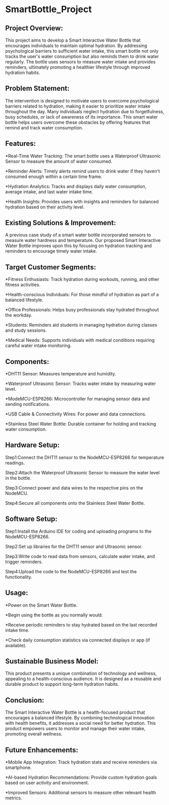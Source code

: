 # SmartBottle_Project

## Project Overview:
This project aims to develop a Smart Interactive Water Bottle that encourages individuals to maintain optimal hydration. 
By addressing psychological barriers to sufficient water intake, this smart bottle not only tracks the user's water 
consumption but also reminds them to drink water regularly. The bottle uses sensors to measure water intake and provides 
reminders, ultimately promoting a healthier lifestyle through improved hydration habits.

## Problem Statement:
The intervention is designed to motivate users to overcome psychological barriers related to hydration, 
making it easier to prioritize water intake throughout the day. Many individuals neglect hydration due to
forgetfulness, busy schedules, or lack of awareness of its importance. This smart water bottle helps users 
overcome these obstacles by offering features that remind and track water consumption.

## Features:
*Real-Time Water Tracking: The smart bottle uses a Waterproof Ultrasonic Sensor to measure the amount of water consumed.

*Reminder Alerts: Timely alerts remind users to drink water if they haven't consumed enough within a certain time frame.

*Hydration Analytics: Tracks and displays daily water consumption, average intake, and last water intake time.

*Health Insights: Provides users with insights and reminders for balanced hydration based on their activity level.

## Existing Solutions & Improvement:
A previous case study of a smart water bottle incorporated sensors to measure water hardness and temperature. 
Our proposed Smart Interactive Water Bottle improves upon this by focusing on hydration tracking and reminders 
to encourage timely water intake.

## Target Customer Segments:
*Fitness Enthusiasts: Track hydration during workouts, running, and other fitness activities.

*Health-conscious Individuals: For those mindful of hydration as part of a balanced lifestyle.

*Office Professionals: Helps busy professionals stay hydrated throughout the workday.

*Students: Reminders aid students in managing hydration during classes and study sessions.

*Medical Needs: Supports individuals with medical conditions requiring careful water intake monitoring.

## Components:
*DHT11 Sensor: Measures temperature and humidity.

*Waterproof Ultrasonic Sensor: Tracks water intake by measuring water level.

*ModeMCU-ESP8266: Microcontroller for managing sensor data and sending notifications.

*USB Cable & Connectivity Wires: For power and data connections.

*Stainless Steel Water Bottle: Durable container for holding and tracking water consumption.

## Hardware Setup:
Step1:Connect the DHT11 sensor to the NodeMCU-ESP8266 for temperature readings.

Step2:Attach the Waterproof Ultrasonic Sensor to measure the water level in the bottle.

Step3:Connect power and data wires to the respective pins on the NodeMCU.

Step4:Secure all components onto the Stainless Steel Water Bottle.

## Software Setup:
Step1:Install the Arduino IDE for coding and uploading programs to the NodeMCU-ESP8266.

Step2:Set up libraries for the DHT11 sensor and Ultrasonic sensor.

Step3:Write code to read data from sensors, calculate water intake, and trigger reminders.

Step4:Upload the code to the NodeMCU-ESP8266 and test the functionality.

## Usage:
*Power on the Smart Water Bottle.

*Begin using the bottle as you normally would.

*Receive periodic reminders to stay hydrated based on the last recorded intake time.

*Check daily consumption statistics via connected displays or app (if available).

## Sustainable Business Model:
This product presents a unique combination of technology and wellness, appealing to a health-conscious audience. 
It is designed as a reusable and durable product to support long-term hydration habits.

## Conclusion:
The Smart Interactive Water Bottle is a health-focused product that encourages a balanced lifestyle.
By combining technological innovation with health benefits, it addresses a social need for better hydration. 
This product empowers users to monitor and manage their water intake, promoting overall wellness.

## Future Enhancements:
*Mobile App Integration: Track hydration stats and receive reminders via smartphone.

*AI-based Hydration Recommendations: Provide custom hydration goals based on user activity and environment.

*Improved Sensors: Additional sensors to measure other relevant health metrics.
